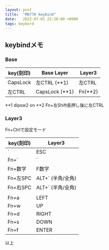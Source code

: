 ```yaml
---
layout: post
title:  "MD770 keybind"
date:   2022-07-01 22:20:00 +0900
tags: keybord
---
```


## keybindメモ

### Base

| key(刻印)    | Base Layer     | Layer3            |
|--------------|----------------|-------------------|
| CapsLock     | 左CTRL (**1)   | 左CTRL            |
| 左CTRL       | CapsLock (**1) | Fn(**2)           |

**1 dipsw2 on
**2 Fn+左Shift長押し後に左CTRL

### Layer3

Fn+Ctrlで設定モード

| key(刻印) | Layer3            |
|-----------|-------------------|
| `         | ESC               |
| Fn+`      | `                 |
| Fn+数字   | F数字             |
| Fn+左SPC  | ALT+` (半角/全角) |
| Fn+右SPC  | ALT+` (半角/全角) |
|           |                   |
| Fn+a      | LEFT              |
| Fn+w      | UP                |
| Fn+d      | RIGHT             |
| Fn+s      | DOWN              |
| Fn+f      | ENTER             |

以上
